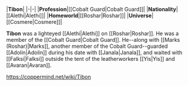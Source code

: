 |**Tibon**|
|-|-|
|**Profession**|[[Cobalt Guard\|Cobalt Guard]]|
|**Nationality**|[[Alethi\|Alethi]]|
|**Homeworld**|[[Roshar\|Roshar]]|
|**Universe**|[[Cosmere\|Cosmere]]|

**Tibon** was a lighteyed [[Alethi\|Alethi]] on [[Roshar\|Roshar]].
He was a member of the [[Cobalt Guard\|Cobalt Guard]]. He--along with [[Marks (Roshar)\|Marks]], another member of the Cobalt Guard--guarded [[Adolin\|Adolin]] during his date with [[Janala\|Janala]], and waited with [[Falksi\|Falksi]] outside the tent of the leatherworkers [[Yis\|Yis]] and [[Avaran\|Avaran]].



https://coppermind.net/wiki/Tibon